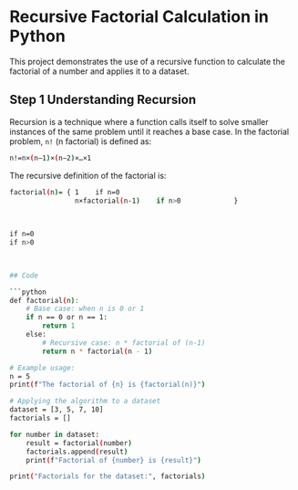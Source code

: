 # Recursive Factorial Calculation in Python

This project demonstrates the use of a recursive function to calculate the factorial of a number and applies it to a dataset.

## Step 1 Understanding Recursion

Recursion is a technique where a function calls itself to solve smaller instances of the same problem until it reaches a base case. In the factorial problem, `n!` (n factorial) is defined as:
```sh
n!=n×(n−1)×(n−2)×…×1
```

The recursive definition of the factorial is:
```sh
factorial(n)= { 1    if n=0
                n×factorial(n-1)    if n>0             }

​
  
if n=0
if n>0
​


## Code

```python
def factorial(n):
    # Base case: when n is 0 or 1
    if n == 0 or n == 1:
        return 1
    else:
        # Recursive case: n * factorial of (n-1)
        return n * factorial(n - 1)

# Example usage:
n = 5
print(f"The factorial of {n} is {factorial(n)}")

# Applying the algorithm to a dataset
dataset = [3, 5, 7, 10]
factorials = []

for number in dataset:
    result = factorial(number)
    factorials.append(result)
    print(f"Factorial of {number} is {result}")

print("Factorials for the dataset:", factorials)
